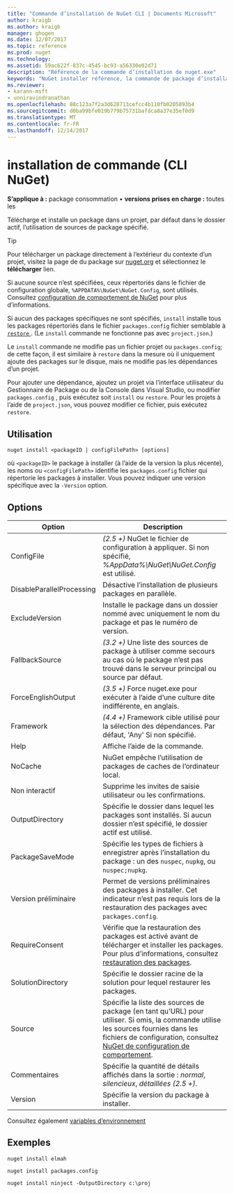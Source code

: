```yaml
---
title: "Commande d’installation de NuGet CLI | Documents Microsoft"
author: kraigb
ms.author: kraigb
manager: ghogen
ms.date: 12/07/2017
ms.topic: reference
ms.prod: nuget
ms.technology: 
ms.assetid: 59ac622f-837c-4545-bc93-a56330e02d71
description: "Référence de la commande d’installation de nuget.exe"
keywords: "NuGet installer référence, la commande de package d’installation"
ms.reviewer:
- karann-msft
- unniravindranathan
ms.openlocfilehash: 88c123a7f2a3d628713cefcc4b110fb0205093b4
ms.sourcegitcommit: d0ba99bfe019b779b75731bafdca8a37e35ef0d9
ms.translationtype: MT
ms.contentlocale: fr-FR
ms.lasthandoff: 12/14/2017
---
```

# <a name="install-command-nuget-cli"></a>installation de commande (CLI NuGet)

**S’applique à :** package consommation &bullet; **versions prises en charge :** toutes les

Télécharge et installe un package dans un projet, par défaut dans le dossier actif, l’utilisation de sources de package spécifié.

> [!Tip]
> Pour télécharger un package directement à l’extérieur du contexte d’un projet, visitez la page de du package sur [nuget.org](https://www.nuget.org) et sélectionnez le **télécharger** lien. 

Si aucune source n’est spécifiées, ceux répertoriés dans le fichier de configuration globale, `%APPDATA%\NuGet\NuGet.Config`, sont utilisés. Consultez [configuration de comportement de NuGet](../consume-packages/configuring-nuget-behavior.md) pour plus d’informations.

Si aucun des packages spécifiques ne sont spécifiés, `install` installe tous les packages répertoriés dans le fichier `packages.config` fichier semblable à [ `restore` ](#restore). (Le `install` commande ne fonctionne pas avec `project.json`.)

Le `install` commande ne modifie pas un fichier projet ou `packages.config`; de cette façon, il est similaire à `restore` dans la mesure où il uniquement ajoute des packages sur le disque, mais ne modifie pas les dépendances d’un projet.

Pour ajouter une dépendance, ajoutez un projet via l’interface utilisateur du Gestionnaire de Package ou de la Console dans Visual Studio, ou modifier `packages.config` , puis exécutez soit `install` ou `restore`. Pour les projets à l’aide de `project.json`, vous pouvez modifier ce fichier, puis exécutez `restore`.

## <a name="usage"></a>Utilisation

```
nuget install <packageID | configFilePath> [options]
```

où `<packageID>` le package à installer (à l’aide de la version la plus récente), les noms ou `<configFilePath>` identifie les `packages.config` fichier qui répertorie les packages à installer. Vous pouvez indiquer une version spécifique avec la `-Version` option.

## <a name="options"></a>Options

| Option | Description |
| --- | --- |
| ConfigFile | *(2.5 +)*  NuGet le fichier de configuration à appliquer. Si non spécifié, *%AppData%\NuGet\NuGet.Config* est utilisé. |
| DisableParallelProcessing | Désactive l’installation de plusieurs packages en parallèle. |
| ExcludeVersion | Installe le package dans un dossier nommé avec uniquement le nom du package et pas le numéro de version. |
| FallbackSource | *(3.2 +)*  Une liste des sources de package à utiliser comme secours au cas où le package n’est pas trouvé dans le serveur principal ou source par défaut. |
| ForceEnglishOutput | *(3.5 +)*  Force nuget.exe pour exécuter à l’aide d’une culture dite indifférente, en anglais. |
| Framework | *(4.4 +)*  Framework cible utilisé pour la sélection des dépendances. Par défaut, 'Any' Si non spécifié. |
| Help | Affiche l’aide de la commande. |
| NoCache | NuGet empêche l’utilisation de packages de caches de l’ordinateur local. |
| Non interactif | Supprime les invites de saisie utilisateur ou les confirmations. |
| OutputDirectory | Spécifie le dossier dans lequel les packages sont installés. Si aucun dossier n’est spécifié, le dossier actif est utilisé. |
| PackageSaveMode | Spécifie les types de fichiers à enregistrer après l’installation du package : un des `nuspec`, `nupkg`, ou `nuspec;nupkg`. |
| Version préliminaire | Permet de versions préliminaires des packages à installer. Cet indicateur n’est pas requis lors de la restauration des packages avec `packages.config`. |
| RequireConsent | Vérifie que la restauration des packages est activé avant de télécharger et installer les packages. Pour plus d’informations, consultez [restauration des packages](../consume-packages/package-restore.md). |
| SolutionDirectory | Spécifie le dossier racine de la solution pour lequel restaurer les packages. |
| Source | Spécifie la liste des sources de package (en tant qu’URL) pour utiliser. Si omis, la commande utilise les sources fournies dans les fichiers de configuration, consultez [NuGet de configuration de comportement](../Consume-Packages/Configuring-NuGet-Behavior.md). |
| Commentaires | Spécifie la quantité de détails affichés dans la sortie : *normal*, *silencieux*, *détaillées (2.5 +)*. |
| Version | Spécifie la version du package à installer. |

Consultez également [variables d’environnement](cli-ref-environment-variables.md)

## <a name="examples"></a>Exemples

```
nuget install elmah

nuget install packages.config

nuget install ninject -OutputDirectory c:\proj
```
